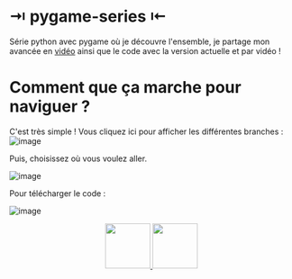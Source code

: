 # ⇥ pygame-series ⇤

Série python avec pygame où je découvre l'ensemble, je partage mon avancée en [vidéo](https://www.youtube.com/playlist?list=PLf7qFdbwd5f1VWD8ZSmz63MsgZiGRcM23) ainsi que le code avec la version actuelle et par vidéo !

# Comment que ça marche pour naviguer ?

C'est très simple !
Vous cliquez ici pour afficher les différentes branches :
![image](https://souna.xyz/images/branches.png)

Puis, choisissez où vous voulez aller.

![image](https://souna.xyz/images/click.png)

Pour télécharger le code :

![image](https://souna.xyz/images/pour_telecharger.png)

<div align="center">
  <a href="https://discord.gg/FG69qwnt3w">
    <img src="https://user-images.githubusercontent.com/59381835/92191514-d649ad80-ee18-11ea-9bc4-e95c7a122a99.png" width="80"/>
  </a href = "https://www.youtube.com/channel/UCsJM9rwqL_G_iwWVMBJ19Tw">
    <img src="https://user-images.githubusercontent.com/59381835/92191346-676c5480-ee18-11ea-8240-e416eb1a5b5d.png" width="80"/>
  </a>
</div>
